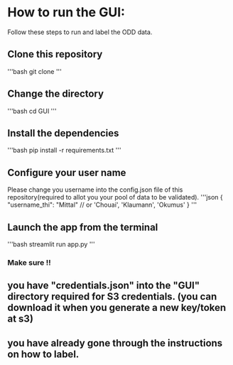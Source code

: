 # How to run the GUI:

Follow these steps to run and label the ODD data.

## Clone this repository
'''bash
git clone <this repo>
'''

## Change the directory
'''bash
cd GUI
'''

## Install the dependencies
'''bash
pip install -r requirements.txt
'''

## Configure your user name
Please change you username into the config.json file of this repository(required to allot you your pool of data to be validated). 
'''json
{
    "username_thi": "Mittal" // or 'Chouai', 'Klaumann', 'Okumus'
}
'''

## Launch the app from the terminal
'''bash
streamlit run app.py
'''

### Make sure !!
## you have "credentials.json" into the "GUI" directory required for S3 credentials. (you can download it when you generate a new key/token at s3)
## you have already gone through the instructions on how to label.
